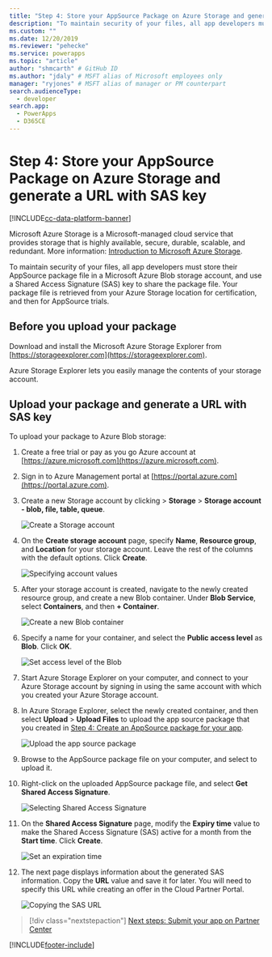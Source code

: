 ```yaml
---
title: "Step 4: Store your AppSource Package on Azure Storage and generate a URL with SAS key (Microsoft Dataverse) | Microsoft Docs" # Intent and product brand in a unique string of 43-59 chars including spaces
description: "To maintain security of your files, all app developers must store their AppSource package file in a Microsoft Azure Blob storage account, and use a Shared Access Signature (SAS) key to share the package file. Your package file is retrieved from your Azure Storage location for certification, and then for AppSource trials." # 115-145 characters including spaces. This abstract displays in the search result.
ms.custom: ""
ms.date: 12/20/2019
ms.reviewer: "pehecke"
ms.service: powerapps
ms.topic: "article"
author: "shmcarth" # GitHub ID
ms.author: "jdaly" # MSFT alias of Microsoft employees only
manager: "ryjones" # MSFT alias of manager or PM counterpart
search.audienceType: 
  - developer
search.app: 
  - PowerApps
  - D365CE
---
```

# Step 4: Store your AppSource Package on Azure Storage and generate a URL with SAS key

[!INCLUDE[cc-data-platform-banner](../../includes/cc-data-platform-banner.md)]

Microsoft Azure Storage is a Microsoft-managed cloud service that provides storage that is highly available, secure, durable, scalable, and redundant. More information: [Introduction to Microsoft Azure Storage](/azure/storage/common/storage-introduction).

To maintain security of your files, all app developers must store their AppSource package file in a Microsoft Azure Blob storage account, and use a Shared Access Signature (SAS) key to share the package file. Your package file is retrieved from your Azure Storage location for certification, and then for AppSource trials.

## Before you upload your package

Download and install the Microsoft Azure Storage Explorer from [https://storageexplorer.com](https://storageexplorer.com).

Azure Storage Explorer lets you easily manage the contents of your storage account.

## Upload your package and generate a URL with SAS key

To upload your package to Azure Blob storage:

1. Create a free trial or pay as you go Azure account at [https://azure.microsoft.com](https://azure.microsoft.com).
2. Sign in to Azure Management portal at [https://portal.azure.com](https://portal.azure.com).
3. Create a new Storage account by clicking  > **Storage** > **Storage account - blob, file, table, queue**.
    
   ![Create a Storage account](media/appsource-storageaccount-pic1.png)

4. On the **Create storage account** page, specify **Name**, **Resource group**, and **Location** for your storage account. Leave the rest of the columns with the default options. Click **Create**. 

   ![Specifying account values](media/appsource-storageaccount-pic2.png)
  
5. After your storage account is created, navigate to the newly created resource group, and create a new Blob container. Under **Blob Service**, select **Containers**, and then **+ Container**.

   ![Create a new Blob container](media/appsource-storageaccount-pic3.png)

6. Specify a name for your container, and select the **Public access level** as **Blob**. Click **OK**.

   ![Set access level of the Blob](media/appsource-storageaccount-pic4.png)

7. Start Azure Storage Explorer on your computer, and connect to your Azure Storage account by signing in using the same account with which you created your Azure Storage account.

8. In Azure Storage Explorer, select the newly created container, and then select **Upload** > **Upload Files** to upload the app source package that you created in [Step 4: Create an AppSource package for your app](create-package-app-appsource.md). 

   ![Upload the app source package](media/appsource-storageaccount-pic5.png)

9. Browse to the AppSource package file on your computer, and select to upload it.

10. Right-click on the uploaded AppSource package file, and select **Get Shared Access Signature**.

    ![Selecting Shared Access Signature](media/appsource-storageaccount-pic6.png)

11. On the **Shared Access Signature** page, modify the **Expiry time** value to make the Shared Access Signature (SAS) active for a month from the **Start time**. Click **Create**.

    ![Set an expiration time](media/appsource-storageaccount-pic7.png)

12. The next page displays information about the generated SAS information. Copy the **URL** value and save it for later. You will need to specify this URL while creating an offer in the Cloud Partner Portal.

    ![Copying the SAS URL](media/appsource-storageaccount-pic8.png)


> [!div class="nextstepaction"]
> [Next steps: Submit your app on Partner Center](next-steps-submit-app-cloud-partner-portal.md)


[!INCLUDE[footer-include](../../includes/footer-banner.md)]